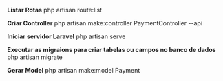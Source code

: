 **Listar Rotas**
php artisan route:list

**Criar Controller**
php artisan make:controller PaymentController --api

**Iniciar servidor Laravel**
php artisan serve

**Executar as migraions para criar tabelas ou campos no banco de dados**
php artisan migrate

**Gerar Model**
php artisan make:model Payment

